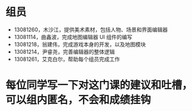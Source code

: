 # 组员
*  13081260，木沙江，提供美术素材，包括人物、场景和界面编辑器
* 13081114，曲鑫波，完成地图编辑器 UI 组件的编写
* 13081218，翁建伟，完成游戏本身的开发，以及地图模块
* 13081214，尹睿尧，完善编辑器的整体逻辑
* 13081261，艾克白尔，帮助每个组员完成工作

# 每位同学写一下对这门课的建议和吐槽，可以组内匿名，不会和成绩挂钩
   
